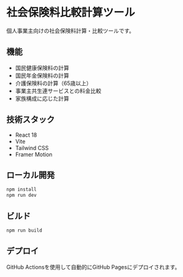 # 社会保険料比較計算ツール

個人事業主向けの社会保険料計算・比較ツールです。

## 機能

- 国民健康保険料の計算
- 国民年金保険料の計算
- 介護保険料の計算（65歳以上）
- 事業主共生連サービスとの料金比較
- 家族構成に応じた計算

## 技術スタック

- React 18
- Vite
- Tailwind CSS
- Framer Motion

## ローカル開発

```bash
npm install
npm run dev
```

## ビルド

```bash
npm run build
```

## デプロイ

GitHub Actionsを使用して自動的にGitHub Pagesにデプロイされます。